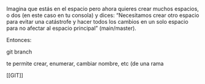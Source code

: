 Imagina que estás en el espacio pero ahora quieres crear muchos espacios, o dos (en este caso en tu consola) y dices: “Necesitamos crear otro espacio para evitar una catástrofe y hacer todos los cambios en un solo espacio para no afectar al espacio principal” (main/master). 

Entonces: 

git branch 

te permite crear, enumerar, cambiar nombre, etc (de una rama

[[GIT]]